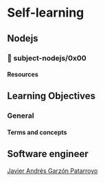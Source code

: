 # Self-learning
## Nodejs
### :open_file_folder: subject-nodejs/0x00

#### Resources

## Learning Objectives
### General
#### Terms and concepts

## Software engineer
[Javier Andrés Garzón Patarroyo](https://www.javierandresgp.com/)
